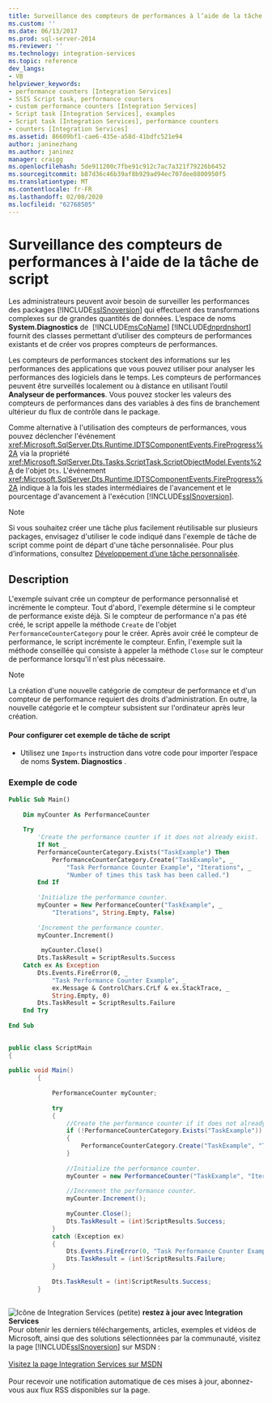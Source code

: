 ```yaml
---
title: Surveillance des compteurs de performances à l’aide de la tâche de script | Microsoft Docs
ms.custom: ''
ms.date: 06/13/2017
ms.prod: sql-server-2014
ms.reviewer: ''
ms.technology: integration-services
ms.topic: reference
dev_langs:
- VB
helpviewer_keywords:
- performance counters [Integration Services]
- SSIS Script task, performance counters
- custom performance counters [Integration Services]
- Script task [Integration Services], examples
- Script task [Integration Services], performance counters
- counters [Integration Services]
ms.assetid: 86609bf1-cae6-435e-a58d-41bdfc521e94
author: janinezhang
ms.author: janinez
manager: craigg
ms.openlocfilehash: 5de911200c7fbe91c912c7ac7a321f79226b6452
ms.sourcegitcommit: b87d36c46b39af8b929ad94ec707dee8800950f5
ms.translationtype: MT
ms.contentlocale: fr-FR
ms.lasthandoff: 02/08/2020
ms.locfileid: "62768505"
---
```

# <a name="monitoring-performance-counters-with-the-script-task"></a>Surveillance des compteurs de performances à l'aide de la tâche de script
  Les administrateurs peuvent avoir besoin de surveiller les performances des packages [!INCLUDE[ssISnoversion](../../includes/ssisnoversion-md.md)] qui effectuent des transformations complexes sur de grandes quantités de données. L’espace de noms **System.Diagnostics** de  [!INCLUDE[msCoName](../../includes/msconame-md.md)] [!INCLUDE[dnprdnshort](../../includes/dnprdnshort-md.md)] fournit des classes permettant d’utiliser des compteurs de performances existants et de créer vos propres compteurs de performances.  
  
 Les compteurs de performances stockent des informations sur les performances des applications que vous pouvez utiliser pour analyser les performances des logiciels dans le temps. Les compteurs de performances peuvent être surveillés localement ou à distance en utilisant l’outil **Analyseur de performances**. Vous pouvez stocker les valeurs des compteurs de performances dans des variables à des fins de branchement ultérieur du flux de contrôle dans le package.  
  
 Comme alternative à l'utilisation des compteurs de performances, vous pouvez déclencher l'événement <xref:Microsoft.SqlServer.Dts.Runtime.IDTSComponentEvents.FireProgress%2A> via la propriété <xref:Microsoft.SqlServer.Dts.Tasks.ScriptTask.ScriptObjectModel.Events%2A> de l'objet `Dts`. L'événement <xref:Microsoft.SqlServer.Dts.Runtime.IDTSComponentEvents.FireProgress%2A> indique à la fois les stades intermédiaires de l'avancement et le pourcentage d'avancement à l'exécution [!INCLUDE[ssISnoversion](../../includes/ssisnoversion-md.md)].  
  
> [!NOTE]  
>  Si vous souhaitez créer une tâche plus facilement réutilisable sur plusieurs packages, envisagez d'utiliser le code indiqué dans l'exemple de tâche de script comme point de départ d'une tâche personnalisée. Pour plus d’informations, consultez [Développement d’une tâche personnalisée](../extending-packages-custom-objects/task/developing-a-custom-task.md).  
  
## <a name="description"></a>Description  
 L'exemple suivant crée un compteur de performance personnalisé et incrémente le compteur. Tout d'abord, l'exemple détermine si le compteur de performance existe déjà. Si le compteur de performance n'a pas été créé, le script appelle la méthode `Create` de l'objet `PerformanceCounterCategory` pour le créer. Après avoir créé le compteur de performance, le script incrémente le compteur. Enfin, l'exemple suit la méthode conseillée qui consiste à appeler la méthode `Close` sur le compteur de performance lorsqu'il n'est plus nécessaire.  
  
> [!NOTE]  
>  La création d'une nouvelle catégorie de compteur de performance et d'un compteur de performance requiert des droits d'administration. En outre, la nouvelle catégorie et le compteur subsistent sur l'ordinateur après leur création.  
  
#### <a name="to-configure-this-script-task-example"></a>Pour configurer cet exemple de tâche de script  
  
-   Utilisez une `Imports` instruction dans votre code pour importer l’espace de noms **System. Diagnostics** .  
  
### <a name="example-code"></a>Exemple de code  
  
```vb  
Public Sub Main()  
  
    Dim myCounter As PerformanceCounter  
  
    Try  
        'Create the performance counter if it does not already exist.  
        If Not _  
        PerformanceCounterCategory.Exists("TaskExample") Then  
            PerformanceCounterCategory.Create("TaskExample", _  
                "Task Performance Counter Example", "Iterations", _  
                "Number of times this task has been called.")  
        End If  
  
        'Initialize the performance counter.  
        myCounter = New PerformanceCounter("TaskExample", _  
            "Iterations", String.Empty, False)  
  
        'Increment the performance counter.  
        myCounter.Increment()  
  
         myCounter.Close()  
        Dts.TaskResult = ScriptResults.Success  
    Catch ex As Exception  
        Dts.Events.FireError(0, _  
            "Task Performance Counter Example", _  
            ex.Message & ControlChars.CrLf & ex.StackTrace, _  
            String.Empty, 0)  
        Dts.TaskResult = ScriptResults.Failure  
    End Try  
  
End Sub  
```  
  
```csharp  
  
public class ScriptMain  
{  
  
public void Main()  
        {  
  
            PerformanceCounter myCounter;  
  
            try  
            {  
                //Create the performance counter if it does not already exist.  
                if (!PerformanceCounterCategory.Exists("TaskExample"))  
                {  
                    PerformanceCounterCategory.Create("TaskExample", "Task Performance Counter Example", "Iterations", "Number of times this task has been called.");  
                }  
  
                //Initialize the performance counter.  
                myCounter = new PerformanceCounter("TaskExample", "Iterations", String.Empty, false);  
  
                //Increment the performance counter.  
                myCounter.Increment();  
  
                myCounter.Close();  
                Dts.TaskResult = (int)ScriptResults.Success;  
            }  
            catch (Exception ex)  
            {  
                Dts.Events.FireError(0, "Task Performance Counter Example", ex.Message + "\r" + ex.StackTrace, String.Empty, 0);  
                Dts.TaskResult = (int)ScriptResults.Failure;  
            }  
  
            Dts.TaskResult = (int)ScriptResults.Success;  
        }  
  
```  
  
![Icône de Integration Services (petite)](../media/dts-16.gif "Icône Integration Services (petite)")  **restez à jour avec Integration Services**<br /> Pour obtenir les derniers téléchargements, articles, exemples et vidéos de Microsoft, ainsi que des solutions sélectionnées par la communauté, visitez la page [!INCLUDE[ssISnoversion](../../includes/ssisnoversion-md.md)] sur MSDN :<br /><br /> [Visitez la page Integration Services sur MSDN](https://go.microsoft.com/fwlink/?LinkId=136655)<br /><br /> Pour recevoir une notification automatique de ces mises à jour, abonnez-vous aux flux RSS disponibles sur la page.  
  
  
